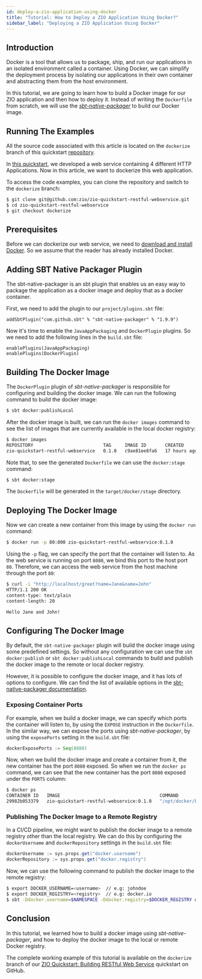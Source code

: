 ```yaml
---
id: deploy-a-zio-application-using-docker
title: "Tutorial: How to Deploy a ZIO Application Using Docker?"
sidebar_label: "Deploying a ZIO Application Using Docker"
---
```


## Introduction

Docker is a tool that allows us to package, ship, and run our applications in an isolated environment called a container. Using Docker, we can simplify the deployment process by isolating our applications in their own container and abstracting them from the host environment.

In this tutorial, we are going to learn how to build a Docker image for our ZIO application and then how to deploy it. Instead of writing the `Dockerfile` from scratch, we will use the _[sbt-native-packager](https://github.com/sbt/sbt-native-packager)_ to build our Docker image.

## Running The Examples

All the source code associated with this article is located on the `dockerize` branch of this quickstart [repository](http://github.com/zio/zio-quickstart-restful-webservice).

In [this quickstart](../quickstarts/restful-webservice.md), we developed a web service containing 4 different HTTP Applications. Now in this article, we want to dockerize this web application.

To access the code examples, you can clone the repository and switch to the `dockerize` branch:

```bash
$ git clone git@github.com:zio/zio-quickstart-restful-webservice.git 
$ cd zio-quickstart-restful-webservice
$ git checkout dockerize
```

## Prerequisites

Before we can dockerize our web service, we need to [download and install Docker](https://docs.docker.com/get-docker/). So we assume that the reader has already installed Docker.

## Adding SBT Native Packager Plugin

The sbt-native-packager is an sbt plugin that enables us an easy way to package the application as a docker image and deploy that as a docker container.

First, we need to add the plugin to our `project/plugins.sbt` file:

```
addSbtPlugin("com.github.sbt" % "sbt-native-packager" % "1.9.9")
```

Now it's time to enable the `JavaAppPackaging` and `DockerPlugin` plugins. So we need to add the following lines in the `build.sbt` file:

```
enablePlugins(JavaAppPackaging)
enablePlugins(DockerPlugin)
```

## Building The Docker Image

The `DockerPlugin` plugin of _sbt-native-packager_ is responsible for configuring and building the docker image. We can run the following command to build the docker image:

```bash
$ sbt docker:publishLocal
```

After the docker image is built, we can run the `docker images` command to see the list of images that are currently available in the local docker registry:

```bash
$ docker images
REPOSITORY                          TAG     IMAGE ID       CREATED        SIZE
zio-quickstart-restful-webservice   0.1.0   c9ae81ee8fa6   17 hours ago   558MB
```

Note that, to see the generated `Dockerfile` we can use the `docker:stage` command:

```bash
$ sbt docker:stage
```

The `Dockerfile` will be generated in the `target/docker/stage` directory.

## Deploying The Docker Image

Now we can create a new container from this image by using the `docker run` command:

```bash
$ docker run -p 80:800 zio-quickstart-restful-webservice:0.1.0
```

Using the `-p` flag, we can specify the port that the container will listen to. As the web service is running on port `8080`, we bind this port to the host port `80`. Therefore, we can access the web service from the host machine through the port `80`:

```bash
$ curl -i "http://localhost/greet?name=Jane&name=John"
HTTP/1.1 200 OK
content-type: text/plain
content-length: 20

Hello Jane and John!
```

## Configuring The Docker Image

By default, the `sbt-native-packager` plugin will build the docker image using some predefined settings. So without any configuration we can use the `sbt docker:publish` or `sbt docker:publishLocal` commands to build and publish the docker image to the remote or local docker registry.

However, it is possible to configure the docker image, and it has lots of options to configure. We can find the list of available options in the [sbt-native-packager documentation](https://www.scala-sbt.org/sbt-native-packager/formats/docker.html#configuration).

### Exposing Container Ports

For example, when we build a docker image, we can specify which ports the container will listen to, by using the `EXPOSE` instruction in the `Dockerfile`. In the similar way, we can expose the ports using _sbt-native-packager_, by using the `exposePorts` setting in the `build.sbt` file:

```scala
dockerExposePorts := Seq(8080)
```

Now, when we build the docker image and create a container from it, the new container has the port `8080` exposed. So when we run the `docker ps` command, we can see that the new container has the port `8080` exposed under the `PORTS` column:

```bash
$ docker ps
CONTAINER ID   IMAGE                                     COMMAND                  CREATED         STATUS         PORTS      NAMES
29982b053379   zio-quickstart-restful-webservice:0.1.0   "/opt/docker/bin/zio…"   3 seconds ago   Up 2 seconds   8080/tcp   bold_liskov
```

### Publishing The Docker Image to a Remote Registry

In a CI/CD pipeline, we might want to publish the docker image to a remote registry other than the local registry. We can do this by configuring the `dockerUsername` and `dockerRepository` settings in the `build.sbt` file:

```scala
dockerUsername := sys.props.get("docker.username")
dockerRepository := sys.props.get("docker.registry")
```

Now, we can use the following command to publish the docker image to the remote registry:

```bash
$ export DOCKER_USERNAME=<username>  // e.g: johndoe
$ export DOCKER_REGISTRY=<registry>  // e.g: docker.io
$ sbt -Ddocker.username=$NAMESPACE -Ddocker.registry=$DOCKER_REGISTRY docker:publish
```

## Conclusion

In this tutorial, we learned how to build a docker image using _sbt-native-packager_, and how to deploy the docker image to the local or remote Docker registry.

The complete working example of this tutorial is available on the `dockerize` branch of our [ZIO Quickstart: Building RESTful Web Service](https://github.com/zio/zio-quickstart-restful-webservice/tree/dockerize) quickstart on GitHub.
